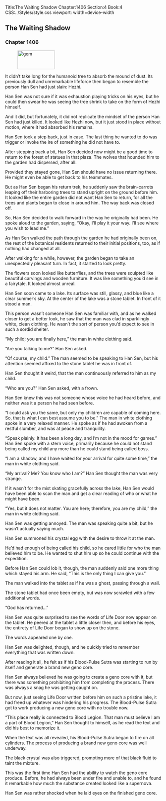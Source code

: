 Title:The Waiting Shadow 
Chapter:1406 
Section:4 
Book:4 
CSS:../Styles/style.css 
viewport: width=device-width
  
## The Waiting Shadow
### Chapter 1406
  
<figure>
	<img src="../Images/gem.gif" alt="gem" id="gem" width="120" height="60" />
</figure>
  

  
It didn’t take long for the humanoid tree to absorb the mound of dust. Its previously dull and unremarkable lifeforce then began to resemble the person Han Sen had just slain: Hezhi.

Han Sen was not sure if it was exhaustion playing tricks on his eyes, but he could then swear he was seeing the tree shrink to take on the form of Hezhi himself.

And it did, but fortunately, it did not replicate the mindset of the person Han Sen had just killed. It looked like Hezhi now, but it just stood in place without motion, where it had absorbed his remains.

Han Sen took a step back, just in case. The last thing he wanted to do was trigger or invoke the ire of something he did not have to.

After stepping back a bit, Han Sen decided now might be a good time to return to the forest of statues in that plaza. The wolves that hounded him to the garden had dispersed, after all.

Provided they stayed gone, Han Sen should have no issue returning there. He might even be able to get back to his teammates.

But as Han Sen began his return trek, he suddenly saw the brain-carrots leaping off their harboring trees to stand upright on the ground before him. It looked like the entire garden did not want Han Sen to return, for all the trees and plants began to close in around him. The way back was closed off.

So, Han Sen decided to walk forward in the way he originally had been. He spoke aloud to the garden, saying, “Okay, I’ll play it your way. I’ll see where you wish to lead me.”

As Han Sen walked the path through the garden he had originally been on, the rest of the botanical residents returned to their initial positions, too, as if nothing had changed at all.

After walking for a while, however, the garden began to take an unexpectedly pleasant turn. In fact, it started to look pretty.

The flowers soon looked like butterflies, and the trees were sculpted like beautiful carvings and wooden furniture. It was like something you’d see in a fairytale. It looked almost unreal.

Han Sen soon came to a lake. Its surface was still, glassy, and blue like a clear summer’s sky. At the center of the lake was a stone tablet. In front of it stood a man.

This person wasn’t someone Han Sen was familiar with, and as he walked closer to get a better look, he saw that the man was clad in sparklingly white, clean clothing. He wasn’t the sort of person you’d expect to see in such a sordid shelter.

“My child; you are finally here,” the man in white clothing said.

“Are you talking to me?” Han Sen asked.

“Of course, my child.” The man seemed to be speaking to Han Sen, but his attention seemed affixed to the stone tablet he was in front of.

Han Sen thought it weird, that the man continuously referred to him as my child.

“Who are you?” Han Sen asked, with a frown.

Han Sen knew this was not someone whose voice he had heard before, and neither was it a person he had seen before.

“I could ask you the same, but only my children are capable of coming here. So, that is what I can best assume you to be.” The man in white clothing spoke in a very relaxed manner. He spoke as if he had awoken from a restful slumber, and was at peace and tranquility.

“Speak plainly. It has been a long day, and I’m not in the mood for games.” Han Sen spoke with a stern voice, primarily because he could not stand being called my child any more than he could stand being called boss.

“I am a shadow, and I have waited for your arrival for quite some time,” the man in white clothing said.

“My arrival? Me? You know who I am?” Han Sen thought the man was very strange.

If it wasn’t for the mist skating gracefully across the lake, Han Sen would have been able to scan the man and get a clear reading of who or what he might have been.

“Yes, but it does not matter. You are here; therefore, you are my child,” the man in white clothing said.

Han Sen was getting annoyed. The man was speaking quite a bit, but he wasn’t actually saying much.

Han Sen summoned his crystal egg with the desire to throw it at the man.

He’d had enough of being called his child, so he cared little for who the man believed him to be. He wanted to shut him up so he could continue with the expedition.

Before Han Sen could lob it, though, the man suddenly said one more thing which stayed his arm. He said, “This is the only thing I can give you.”

The man walked into the tablet as if he was a ghost, passing through a wall.

The stone tablet had once been empty, but was now scrawled with a few additional words.

“God has returned…”

Han Sen was quite surprised to see the words of Life Door now appear on the tablet. He peered at the tablet a little closer then, and before his eyes, the entirety of Life Door began to show up on the stone.

The words appeared one by one.

Han Sen was delighted, though, and he quickly tried to remember everything that was written down.

After reading it all, he felt as if his Blood-Pulse Sutra was starting to run by itself and generate a brand new geno core.

Han Sen always believed he was going to create a geno core with it, but there was something prohibiting him from completing the process. There was always a snag he was getting caught on.

But now, just seeing Life Door written before him on such a pristine lake, it had freed up whatever was hindering his progress. The Blood-Pulse Sutra got to work producing a new geno core with no trouble now.

“This place really is connected to Blood Legion. That man must believe I am a part of Blood Legion,” Han Sen thought to himself, as he read the text and did his best to memorize it.

When the text was all revealed, his Blood-Pulse Sutra began to fire on all cylinders. The process of producing a brand new geno core was well underway.

The black crystal was also triggered, prompting more of that black fluid to taint the mixture.

This was the first time Han Sen had the ability to watch the geno core produce. Before, he had always been under fire and unable to, and he found it remarkable how much the substance created looked like a supernova.

Han Sen was rather shocked when he laid eyes on the finished geno core.